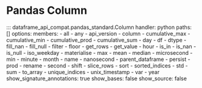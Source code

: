 # Pandas Column
::: dataframe_api_compat.pandas_standard.Column
    handler: python
    paths: []
    options:
      members:
      - all
      - any
      - api_version
      - column
      - cumulative_max
      - cumulative_min
      - cumulative_prod
      - cumulative_sum
      - day
      - df
      - dtype
      - fill_nan
      - fill_null
      - filter
      - floor
      - get_rows
      - get_value
      - hour
      - is_in
      - is_nan
      - is_null
      - iso_weekday
      - materialise
      - max
      - mean
      - median
      - microsecond
      - min
      - minute
      - month
      - name
      - nanosecond
      - parent_dataframe
      - persist
      - prod
      - rename
      - second
      - shift
      - slice_rows
      - sort
      - sorted_indices
      - std
      - sum
      - to_array
      - unique_indices
      - unix_timestamp
      - var
      - year
      show_signature_annotations: true
      show_bases: false
      show_source: false
